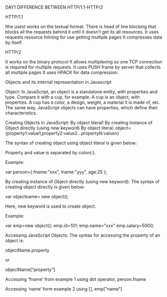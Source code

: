 DAY1
DIFFERENCE BETWEEN HTTP/1.1-HTTP/2

HTTP/1.1

Ithe usest works on the textual format.
There is head of line blocking that blocks all the requests behind it until it doesn’t get its all resources.
It uses requests resource Inlining for use getting multiple pages
It compresses data by itself.

HTTP/2

It works on the binary protocol
It allows multiplexing so one TCP connection is required for multiple requests.
It uses PUSH frame by server that collects all multiple pages 
It uses HPACK for data compression.

Objects and its internal representation in Javascript


Object:
In JavaScript, an object is a standalone entity, with properties and type. Compare it with a cup, for example. A cup is an object, with properties. A cup has a color, a design, weight, a material it is made of, etc. The same way, JavaScript objects can have properties, which define their characteristics.

Creating Objects in JavaScript:
By object literal!
By creating instance of Object directly (using new keyword)
By object literal:
object={property1:value1,property2:value2...propertyN:valuen}

The syntax of creating object using object literal is given below:


Property and value is separated by colon(:).

Example:

var person={
fname:"xxx",
lname:"yyy",
age:25
};


By creating instance of Object directly (using new keyword):
The syntax of creating object directly is given below:

var objectname= new object();

Here, new keyword is used to create object.

Example:

var emp=new object();
emp.id=101;
emp.name="xxx"
emp.salary=5000;

Accessing JavaScript Objects:
The syntax for accessing the property of an object is:

objectName.property

or

objectName[“property”]

Accessing ‘fname’ from example 1 using dot operator,
person.fname


Accessing ‘name’ form example 2 using [],
emp["name"]






